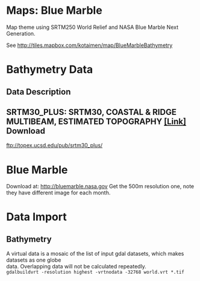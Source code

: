 Maps: Blue Marble
=================

Map theme using SRTM250 World Relief and NASA Blue Marble Next Generation.

See http://tiles.mapbox.com/kotaimen/map/BlueMarbleBathymetry

Bathymetry Data
===============
Data Description
----------------
SRTM30_PLUS: SRTM30, COASTAL & RIDGE MULTIBEAM, ESTIMATED TOPOGRAPHY [[Link]](http://topex.ucsd.edu/WWW_html/srtm30_plus.html)
Download
--------
ftp://topex.ucsd.edu/pub/srtm30_plus/

Blue Marble
===========
Download at: http://bluemarble.nasa.gov
Get the 500m resolution one, note they have different image for each month.

Data Import
===========

Bathymetry
----------
A virtual data is a mosaic of the list of input gdal datasets, which makes datasets as one globe  
data. Overlapping data will not be calculated repeatedly.  
`gdalbuildvrt -resolution highest -vrtnodata -32768 world.vrt *.tif`
